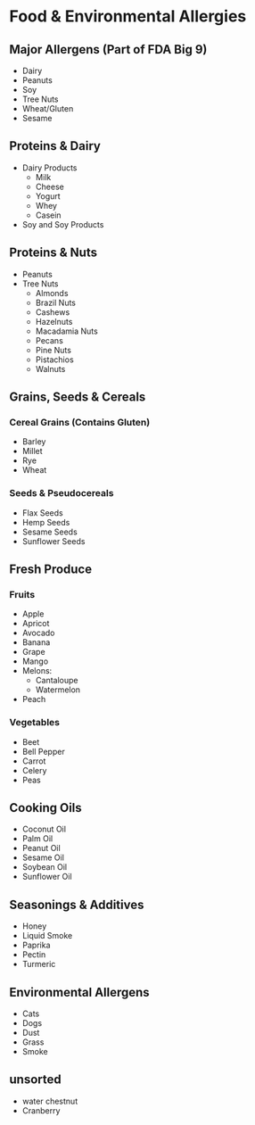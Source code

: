 # Food & Environmental Allergies

## Major Allergens (Part of FDA Big 9)
- Dairy
- Peanuts
- Soy
- Tree Nuts
- Wheat/Gluten
- Sesame

## Proteins & Dairy
- Dairy Products
  - Milk
  - Cheese
  - Yogurt
  - Whey
  - Casein
- Soy and Soy Products

## Proteins & Nuts
- Peanuts
- Tree Nuts
  - Almonds
  - Brazil Nuts
  - Cashews
  - Hazelnuts
  - Macadamia Nuts
  - Pecans
  - Pine Nuts
  - Pistachios
  - Walnuts

## Grains, Seeds & Cereals
### Cereal Grains (Contains Gluten)
- Barley
- Millet
- Rye
- Wheat

### Seeds & Pseudocereals
- Flax Seeds
- Hemp Seeds
- Sesame Seeds
- Sunflower Seeds

## Fresh Produce
### Fruits
- Apple
- Apricot
- Avocado
- Banana
- Grape
- Mango
- Melons:
  - Cantaloupe
  - Watermelon
- Peach

### Vegetables
- Beet
- Bell Pepper
- Carrot
- Celery
- Peas

## Cooking Oils
- Coconut Oil
- Palm Oil
- Peanut Oil
- Sesame Oil
- Soybean Oil
- Sunflower Oil

## Seasonings & Additives
- Honey
- Liquid Smoke
- Paprika
- Pectin
- Turmeric

## Environmental Allergens
- Cats
- Dogs
- Dust
- Grass
- Smoke

## unsorted
- water chestnut
- Cranberry